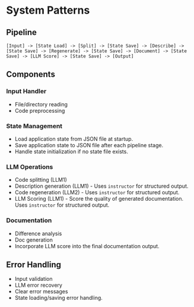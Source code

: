 # System Patterns

## Pipeline
```
[Input] -> [State Load] -> [Split] -> [State Save] -> [Describe] -> [State Save] -> [Regenerate] -> [State Save] -> [Document] -> [State Save] -> [LLM Score] -> [State Save] -> [Output]
```

## Components

### Input Handler
- File/directory reading
- Code preprocessing

### State Management
- Load application state from JSON file at startup.
- Save application state to JSON file after each pipeline stage.
- Handle state initialization if no state file exists.

### LLM Operations
- Code splitting (LLM1)
- Description generation (LLM1) - Uses `instructor` for structured output.
- Code regeneration (LLM2) - Uses `instructor` for structured output.
- LLM Scoring (LLM1) - Score the quality of generated documentation. Uses `instructor` for structured output.

### Documentation
- Difference analysis
- Doc generation
- Incorporate LLM score into the final documentation output.

## Error Handling
- Input validation
- LLM error recovery
- Clear error messages
- State loading/saving error handling.
